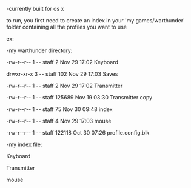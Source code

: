 -currently built for os x

to run, you first need to create an index in your 'my games/warthunder' folder containing all the profiles you want to use

ex:

-my warthunder directory:

-rw-r--r--  1 -- staff       2 Nov 29 17:02 Keyboard

drwxr-xr-x  3 -- staff     102 Nov 29 17:03 Saves

-rw-r--r--  1 -- staff       2 Nov 29 17:02 Transmitter

-rw-r--r--  1 -- staff  125689 Nov 19 03:30 Transmitter copy

-rw-r--r--  1 -- staff      75 Nov 30 09:48 index

-rw-r--r--  1 -- staff       4 Nov 29 17:03 mouse

-rw-r--r--  1 -- staff  122118 Oct 30 07:26 profile.config.blk

-my index file:

Keyboard

Transmitter

mouse
